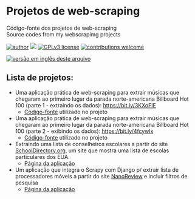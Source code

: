 # Projetos de web-scraping
Código-fonte dos projetos de web-scraping  
Source codes from my webscrapimg projects

[![author](https://img.shields.io/badge/author-Marcius%20D.%20Moraes-green)](https://www.linkedin.com/in/marciusdm) [![](https://img.shields.io/badge/python-3.7+-blue.svg)](https://www.python.org/downloads/release/python-365/) [![GPLv3 license](https://img.shields.io/badge/License-GPLv3-blue.svg)](http://perso.crans.org/besson/LICENSE.html) [![contributions welcome](https://img.shields.io/badge/contributions-welcome-brightgreen.svg?style=flat)](https://github.com/marciusdm/portfolio/issues)

<a href="README_en.md"> <img src="https://flagsapi.com/US/flat/32.png" title=" Versão em inglês desta página" alt="versão em inglês deste arquivo" /></a>

## Lista de projetos:
* Uma aplicação prática de web-scraping para extrair músicas que chegaram ao primeiro lugar da parada norte-americana Billboard Hot 100 (parte 1 - extraindo os dados): https://bit.ly/3KXoFlE
  *  [Código-fonte](https://github.com/marciusdm/webscraping/tree/main/scrapy_billboard) utilizado no projeto
* Uma aplicação prática de web-scraping para extrair músicas que chegaram ao primeiro lugar da parada norte-americana Billboard Hot 100 (parte 2 - exibindo os dados): https://bit.ly/4fcywlx
   *  [Código-fonte](https://github.com/marciusdm/webscraping/tree/main/scrapy_billboard_pt02) utilizado no projeto
* Extraindo uma lista de conselheiros escolares a partir do site [SchoolDirectory.org](https://www.schooldirectory.org/), um site que mostra uma lista de escolas particulares dos EUA.
   * [Página da aplicação](https://github.com/marciusdm/webscraping/tree/main/school_directory)
* Um aplicação que integra o Scrapy com Django p/ extrair lista de processadores móveis a partir do site [NanoReview](https://nanoreview.net/en/soc-list/rating) e incluir filtros de pesquisa
   * [Página da aplicação](https://github.com/marciusdm/webscraping/tree/main/nanoreview-django)    